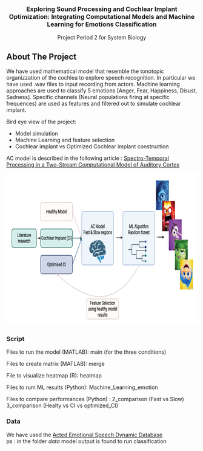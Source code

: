 <h3 align="center">Exploring Sound Processing and Cochlear Implant Optimization: Integrating Computational Models and Machine Learning for Emotions Classification
</h3>

  <p align="center">
    Project Period 2 for System Biology 
  </p>
</div>

<!-- ABOUT THE PROJECT -->
## About The Project

We have used mathematical model that resemble the tonotopic organizzation of the cochlea to explore speech recognition. In particular we have used .wav files to input recording from actors. 
Machine learning approaches are used to classify 5 emotions [Anger, Fear, Happiness, Disust, Sadness]. Specific channels (Neural populations firing at specific frequences) are used as features and filtered out to simulate cochlear implant. 

Bird eye view of the project:
* Model simulation 
* Machine Learning and feature selection 
* Cochlear implant vs Optimized Cochlear implant construction
  
AC model is described in the following article : [Spectro-Temporal Processing in a Two-Stream Computational Model of Auditory Cortex](https://www.frontiersin.org/articles/10.3389/fncom.2019.00095/full)


<img src="Immages/imm.png" widht = "400" height= "400">

<!-- SCRIPT -->
### Script


Files to run the model (MATLAB): main (for the three conditions)

Files to create matrix (MATLAB): merge

File to visualize heatmap (R): heatmap 

Files to rum ML results (Python): Machine_Learning_emotion

Files to compare performances (Python) : 2_comparison (Fast vs Slow) 3_comparison (Healty vs CI vs optimized_CI)

<!-- DATA -->
### Data
We have used the [Acted Emotional Speech Dynamic Database](https://mega.nz/folder/0ShVXY7C#-73kVoK05OjTPEA95UUvMw)                                                                                                                                                                                 
ps : in the folder *data* model output is found to run classification  

